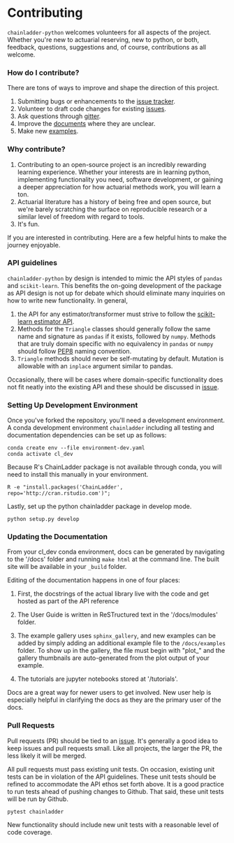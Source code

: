 # Contributing
`chainladder-python` welcomes volunteers for all aspects of the project. Whether
you're new to actuarial reserving, new to python, or both, feedback, questions,
suggestions and, of course, contributions as all welcome.

### How do I contribute?
There are tons of ways to improve and shape the direction of this project.
1. Submitting bugs or enhancements to the [issue tracker](https://github.com/casact/chainladder-python/issues).
2. Volunteer to draft code changes for existing [issues](https://github.com/casact/chainladder-python/issues).
3. Ask questions through [gitter](https://gitter.im/chainladder-python/community).
4. Improve the [documents](https://chainladder-python.readthedocs.io/en/latest/) where they are unclear.
5. Make new [examples](https://chainladder-python.readthedocs.io/en/latest/auto_examples/index.html).


### Why contribute?
1. Contributing to an open-source project is an incredibly rewarding learning
 experience. Whether your interests are in learning python, implementing functionality you need, software development, or gaining a deeper appreciation for how actuarial methods work, you will learn a ton.
2. Actuarial literature has a history of being free and open source, but we're
 barely scratching the surface on reproducible research or a similar level of freedom with regard to tools.
3. It's fun.

If you are interested in contributing.  Here are a few helpful hints to make the journey enjoyable.

### API guidelines
`chainladder-python` by design is intended to mimic the API styles of `pandas` and `scikit-learn`.  This benefits the on-going development of the package as API design is not up for debate which should eliminate many inquiries on how to write new functionality. In general,

1. the API for any estimator/transformer must strive to follow the [scikit-learn estimator API](https://scikit-learn.org/stable/developers/develop.html).
2. Methods for the `Triangle` classes should generally follow the same name and signature as `pandas` if it exists, followed by `numpy`. Methods that are truly domain specific with no equivalency in `pandas` or `numpy` should follow [PEP8](https://www.python.org/dev/peps/pep-0008/#method-names-and-instance-variables) naming convention.
3. `Triangle` methods should never be self-mutating by default.  Mutation is allowable with an `inplace` argument similar to pandas.

Occasionally, there will be cases where domain-specific functionality does not fit neatly into the existing API and these should be discussed in [issue](https://github.com/casact/chainladder-python/issues).


### Setting Up Development Environment
Once you've forked the repository, you'll need a development environment.
A conda development environment `chainladder` including all testing and documentation dependencies can be set up as follows:
```
conda create env --file environment-dev.yaml
conda activate cl_dev
```
Because R's ChainLadder package is not available through conda, you will need to install this manually in your environment.
```
R -e "install.packages('ChainLadder', repo='http://cran.rstudio.com')";
```
Lastly, set up the python chainladder package in develop mode.
```
python setup.py develop
```

### Updating the Documentation
From your cl_dev conda environment, docs can be generated by navigating to the
'/docs' folder and running ``make html`` at the command line.  The built site
will be available in your `_build` folder.

Editing of the documentation happens in one of four places:

1. First, the docstrings of the actual library live with the code and get hosted
   as part of the API reference

2. The User Guide is written in ReSTructured text in the '/docs/modules' folder.

3. The example gallery uses ``sphinx_gallery``, and new examples can be added by
   simply adding an additional example file to the `/docs/examples` folder.  To
   show up in the gallery, the file must begin with "plot_" and the gallery
   thumbnails are auto-generated from the plot output of your example.

4. The tutorials are jupyter notebooks stored at '/tutorials'.

Docs are a great way for newer users to get involved.  New user help is
especially helpful in clarifying the docs as they are the primary user
of the docs.  


### Pull Requests
Pull requests (PR) should be tied to an [issue](https://github.com/casact/chainladder-python/issues).  It's generally a good idea to keep issues and
pull requests small.  Like all projects, the larger the PR, the less likely
it will be merged.

All pull requests must pass existing unit tests.  On occasion, existing unit tests can be in violation of the API guidelines.  These unit tests should be refined to accommodate the API ethos set forth above. It is a good practice to run tests ahead of pushing changes to Github.  That said, these unit tests will
be run by Github.
```
pytest chainladder
```

New functionality should include new unit tests with a reasonable level of code coverage.
